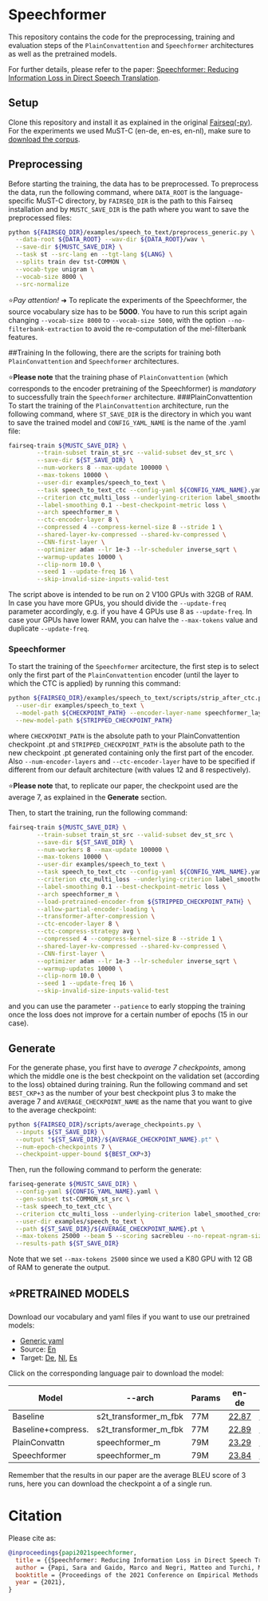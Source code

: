 # Speechformer
This repository contains the code for the preprocessing, training and evaluation steps of the `PlainConvattention` and 
`Speechformer` architectures as well as the pretrained models.

For further details, please refer to the paper: [Speechformer: Reducing Information Loss in Direct Speech Translation](https://arxiv.org/).

## Setup
Clone this repository and install it as explained in the original [Fairseq(-py)](https://github.com/pytorch/fairseq).
For the experiments we used MuST-C (en-de, en-es, en-nl), make sure to [download the corpus](https://ict.fbk.eu/must-c/).

## Preprocessing
Before starting the training, the data has to be preprocessed.
To preprocess the data, run the following command, where
`DATA_ROOT` is the language-specific MuST-C 
directory, by `FAIRSEQ_DIR` is the path to this Fairseq installation and by `MUSTC_SAVE_DIR` is the path where you want to 
save the preprocessed files:

```sh
python ${FAIRSEQ_DIR}/examples/speech_to_text/preprocess_generic.py \
  --data-root ${DATA_ROOT} --wav-dir ${DATA_ROOT}/wav \
  --save-dir ${MUSTC_SAVE_DIR} \
  --task st --src-lang en --tgt-lang ${LANG} \
  --splits train dev tst-COMMON \
  --vocab-type unigram \
  --vocab-size 8000 \
  --src-normalize 
```

⭐️*Pay attention!* ➜ To replicate the experiments of the Speechformer, the source vocabulary size has to be **5000**. You have to run this 
script again changing `--vocab-size 8000` to `--vocab-size 5000`, with the option 
`--no-filterbank-extraction` to avoid the re-computation of the mel-filterbank features. 

##Training 
In the following, there are the scripts for training both `PlainConvattention` and `Speechformer` architectures.

⭐️**Please note** that the training phase of `PlainConvattention` (which corresponds to the encoder pretraining of the 
Speechformer) is *mandatory* to successfully train the `Speechformer` architecture.
###PlainConvattention
To start the training of the `PlainConvattention` architecture, run the following command, where `ST_SAVE_DIR` is the directory in which you 
want to save the trained model and `CONFIG_YAML_NAME` is the name of the .yaml file:
```sh
fairseq-train ${MUSTC_SAVE_DIR} \
        --train-subset train_st_src --valid-subset dev_st_src \
        --save-dir ${ST_SAVE_DIR} \
        --num-workers 8 --max-update 100000 \
        --max-tokens 10000 \
        --user-dir examples/speech_to_text \
        --task speech_to_text_ctc --config-yaml ${CONFIG_YAML_NAME}.yaml \
        --criterion ctc_multi_loss --underlying-criterion label_smoothed_cross_entropy \
        --label-smoothing 0.1 --best-checkpoint-metric loss \
        --arch speechformer_m \
        --ctc-encoder-layer 8 \
        --compressed 4 --compress-kernel-size 8 --stride 1 \
        --shared-layer-kv-compressed --shared-kv-compressed \
        --CNN-first-layer \
        --optimizer adam --lr 1e-3 --lr-scheduler inverse_sqrt \
        --warmup-updates 10000 \
        --clip-norm 10.0 \
        --seed 1 --update-freq 16 \
        --skip-invalid-size-inputs-valid-test 
```
The script above is intended to be run on 2 V100 GPUs with 32GB of RAM. In case you have more GPUs, you should divide 
the `--update-freq` parameter accordingly, e.g. if you have 4 GPUs use 8 as `--update-freq`. 
In case your GPUs have lower RAM, you can halve the `--max-tokens` value and duplicate `--update-freq`.

### Speechformer
To start the training of the `Speechformer` arcitecture, the first step is to select only the first part of the
`PlainConvattention` encoder (until the layer to which the CTC is 
applied) by running this command:
```sh
python ${FAIRSEQ_DIR}/examples/speech_to_text/scripts/strip_after_ctc.py \
  --user-dir examples/speech_to_text \
  --model-path ${CHECKPOINT_PATH} --encoder-layer-name speechformer_layer \
  --new-model-path ${STRIPPED_CHECKPOINT_PATH}
```
where `CHECKPOINT_PATH` is the absolute path to your PlainConvattention checkpoint .pt and `STRIPPED_CHECKPOINT_PATH` is the absolute path 
to the new checkpoint .pt generated containing only the first part of the encoder. Also `--num-encoder-layers` and 
`--ctc-encoder-layer` have to be specified if different from our default architecture 
(with values 12 and 8 respectively).

⭐️**Please note** that, to replicate our paper, the checkpoint used are the average 7, as explained in the **Generate** section. 

Then, to start the training, run the following command:
```sh
fairseq-train ${MUSTC_SAVE_DIR} \
        --train-subset train_st_src --valid-subset dev_st_src \
        --save-dir ${ST_SAVE_DIR} \
        --num-workers 8 --max-update 100000 \
        --max-tokens 10000 \
        --user-dir examples/speech_to_text \
        --task speech_to_text_ctc --config-yaml ${CONFIG_YAML_NAME}.yaml  \
        --criterion ctc_multi_loss --underlying-criterion label_smoothed_cross_entropy \
        --label-smoothing 0.1 --best-checkpoint-metric loss \
        --arch speechformer_m \
        --load-pretrained-encoder-from ${STRIPPED_CHECKPOINT_PATH} \
        --allow-partial-encoder-loading \
        --transformer-after-compression \
        --ctc-encoder-layer 8 \
        --ctc-compress-strategy avg \
        --compressed 4 --compress-kernel-size 8 --stride 1 \
        --shared-layer-kv-compressed --shared-kv-compressed \
        --CNN-first-layer \
        --optimizer adam --lr 1e-3 --lr-scheduler inverse_sqrt \
        --warmup-updates 10000 \
        --clip-norm 10.0 \
        --seed 1 --update-freq 16 \
        --skip-invalid-size-inputs-valid-test
```
and you can use the parameter `--patience` to early stopping the training once the loss does not improve for a certain 
number of epochs (15 in our case).

## Generate
For the generate phase, you first have to *average 7 checkpoints*, among which the middle one is the best checkpoint 
on the validation set (according to the loss) obtained during training.
Run the following command and set `BEST_CKP+3` as the number of your best checkpoint plus 3 to make the average 7 and 
`AVERAGE_CHECKPOINT_NAME` as the name that you want to give to the average checkpoint:
```sh
python ${FAIRSEQ_DIR}/scripts/average_checkpoints.py \
  --inputs ${ST_SAVE_DIR} \
  --output "${ST_SAVE_DIR}/${AVERAGE_CHECKPOINT_NAME}.pt" \
  --num-epoch-checkpoints 7 \
  --checkpoint-upper-bound ${BEST_CKP+3}
```

Then, run the following command to perform the generate:
```sh
fariseq-generate ${MUSTC_SAVE_DIR} \
  --config-yaml ${CONFIG_YAML_NAME}.yaml \
  --gen-subset tst-COMMON_st_src \
  --task speech_to_text_ctc \
  --criterion ctc_multi_loss --underlying-criterion label_smoothed_cross_entropy \
  --user-dir examples/speech_to_text \
  --path ${ST_SAVE_DIR}/${AVERAGE_CHECKPOINT_NAME}.pt \
  --max-tokens 25000 --beam 5 --scoring sacrebleu --no-repeat-ngram-size 5 \
  --results-path ${ST_SAVE_DIR}
```
Note that we set `--max-tokens 25000` since we used a K80 GPU with 12 GB of RAM to generate the output.

## ⭐️PRETRAINED MODELS

Download our vocabulary and yaml files if you want to use our pretrained models:
- [Generic yaml](https://drive.google.com/file/d/1n7yKpoFgixf7XdiJEy2lsJLbkHVzKluf/view?usp=sharing)
- Source: [En](https://drive.google.com/file/d/1GjsvQ6n0C92E2YY8Wpf048rEKDjG1Jrs/view?usp=sharing)
- Target: [De](https://drive.google.com/file/d/1vVwH1oOLuqFQ4-xh6P7ZHj-t8iMEDX1d/view?usp=sharing), 
  [Nl](https://drive.google.com/file/d/1CyX3ANOta2lHrALeGvOCazxVnzfSRfeF/view?usp=sharing),
  [Es](https://drive.google.com/file/d/1apnlOgVyxqhT-2lYiAyW52pwIz05_Krc/view?usp=sharing)
 

Click on the corresponding language pair to download the model:

| Model | --arch | Params | en-de | en-nl | en-es |
|---|---|---|---|---|---|
| Baseline | s2t_transformer_m_fbk |77M| [22.87](https://drive.google.com/file/d/1PMQsu3sIdjjBFYTqYE0JneRCqhiy3CcR/view?usp=sharing) | [27.21](https://drive.google.com/file/d/1Qij9foYi7Vfa0c1pql6eqtLAZnqoo8Zw/view?usp=sharing) | [28.09](https://drive.google.com/file/d/1abd0cwCBz419_IxPLSruEplyuqhNY-0e/view?usp=sharing) |
| Baseline+compress. | s2t_transformer_m_fbk |77M| [22.89](https://drive.google.com/file/d/1W6CsYxOAxkTADLZK3EIHzwMYBat_0VCW/view?usp=sharing) | [26.93](https://drive.google.com/file/d/1o04QxQKhciSNpswoQPublFSQO-71VzaL/view?usp=sharing) | [28.09](https://drive.google.com/file/d/13LS-VItrXeZtRbgfQGl3puxkTxCoD-fD/view?usp=sharing) |
| PlainConvattn | speechformer_m |79M|[23.29](https://drive.google.com/file/d/18qNNbOgPtoEUbyasNNi2ESzCGBzdjLs3/view?usp=sharing) | [27.18](https://drive.google.com/file/d/1cNQaS70TELzkUXTyZ35NU-4pTUMWW60n/view?usp=sharing) | [28.01](https://drive.google.com/file/d/1WBGzQW9nh2eCoVYVNUn7u-j70lAn0VDC/view?usp=sharing) |
| Speechformer | speechformer_m |79M| [23.84](https://drive.google.com/file/d/11oOIwHm16917JC5seH9QyxPtvcvmogEX/view?usp=sharing) | [27.85](https://drive.google.com/file/d/1QYlCj4w_uGXFZBmej2_eoXUtYgtqhrd5/view?usp=sharing) | [28.56](https://drive.google.com/file/d/1fLaU1sS_NLKKrRHGYPh5YmSIDHjzun68/view?usp=sharing) |

Remember that the results in our paper are the average BLEU score of 3 runs, here you can download the checkpoint a of a single run.

# Citation

Please cite as:

``` bibtex
@inproceedings{papi2021speechformer,
  title = {{Speechformer: Reducing Information Loss in Direct Speech Translation}},
  author = {Papi, Sara and Gaido, Marco and Negri, Matteo and Turchi, Marco},
  booktitle = {Proceedings of the 2021 Conference on Empirical Methods in Natural Language Processing (EMNLP)},
  year = {2021},
}
```